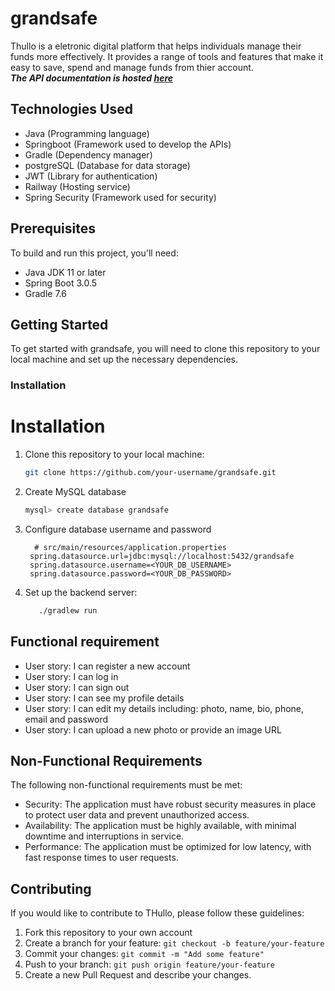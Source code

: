# grandsafe

Thullo is a eletronic digital platform that helps individuals manage their funds more effectively. It provides a range of tools and features that make it easy to save, spend and manage funds from thier account.<br>
***The API documentation is hosted [here]()***
<br>
## Technologies Used
- Java (Programming language)
- Springboot (Framework used to develop the APIs)
- Gradle (Dependency manager)
- postgreSQL (Database for data storage)
- JWT (Library for authentication)
- Railway (Hosting service)
- Spring Security (Framework used for security)

## Prerequisites

To build and run this project, you'll need:

- Java JDK 11 or later
- Spring Boot 3.0.5
- Gradle 7.6

## Getting Started

To get started with grandsafe, you will need to clone this repository to your local machine and set up the necessary dependencies.

### Installation

# Installation

1. Clone this repository to your local machine:

    ```bash
    git clone https://github.com/your-username/grandsafe.git
    ```

2. Create MySQL database

   ```bash
   mysql> create database grandsafe
   ```

3. Configure database username and password

     ```properties
       # src/main/resources/application.properties
      spring.datasource.url=jdbc:mysql://localhost:5432/grandsafe
      spring.datasource.username=<YOUR_DB_USERNAME>
      spring.datasource.password=<YOUR_DB_PASSWORD>
     ```

4. Set up the backend server:
   ```bash
      ./gradlew run
   ```


## Functional requirement

- User story: I can register a new account
- User story: I can log in
- User story: I can sign out
- User story: I can see my profile details
- User story: I can edit my details including: photo, name, bio, phone, email and password
- User story: I can upload a new photo or provide an image URL

## Non-Functional Requirements

The following non-functional requirements must be met:

- Security: The application must have robust security measures in place to protect user data and prevent unauthorized access.
- Availability: The application must be highly available, with minimal downtime and interruptions in service.
- Performance: The application must be optimized for low latency, with fast response times to user requests.

## Contributing

If you would like to contribute to THullo, please follow these guidelines:

1. Fork this repository to your own account
2. Create a branch for your feature: `git checkout -b feature/your-feature`
3. Commit your changes: `git commit -m "Add some feature"`
4. Push to your branch: `git push origin feature/your-feature`
5. Create a new Pull Request and describe your changes.

